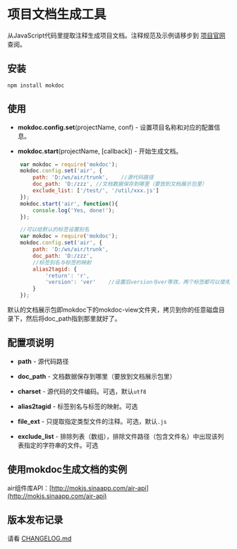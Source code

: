 # 项目文档生成工具

从JavaScript代码里提取注释生成项目文档。注释规范及示例请移步到 [项目官网](http://mokjs.com/mokdoc) 查阅。

## 安装

    npm install mokdoc

## 使用

* __mokdoc.config.set__(projectName, conf) - 设置项目名称和对应的配置信息。

* __mokdoc.start__(projectName, [callback]) - 开始生成文档。

```javascript
	var mokdoc = require('mokdoc');
	mokdoc.config.set('air', {
		path: 'D:/ws/air/trunk',	//源代码路径
		doc_path: 'D:/zzz',	//文档数据保存到哪里（要放到文档展示包里）
		exclude_list: ['/test/', '/util/xxx.js']
	});
	mokdoc.start('air', function(){
		console.log('Yes, done!');
	});
```
```javascript
	//可以给默认的标签设置别名
	var mokdoc = require('mokdoc');
	mokdoc.config.set('air', {
		path: 'D:/ws/air/trunk',
		doc_path: 'D:/zzz',
		//标签别名与标签的映射
		alias2tagid: {
			'return': 'r',
			'version': 'ver'	//设置后version与ver等效，两个标签都可以使用
		}
	});
```

默认的文档展示包即mokdoc下的mokdoc-view文件夹，拷贝到你的任意磁盘目录下，然后将doc_path指到那里就好了。

## 配置项说明

* __path__ - 源代码路径

* __doc_path__ - 文档数据保存到哪里（要放到文档展示包里）

* __charset__ - 源代码的文件编码。可选，默认`utf8`

* __alias2tagid__ - 标签别名与标签的映射。可选

* __file_ext__ - 只提取指定类型文件的注释。可选，默认`.js`

* __exclude_list__ - 排除列表（数组），排除文件路径（包含文件名）中出现该列表指定的字符串的文件。可选

## 使用mokdoc生成文档的实例

air组件库API：[http://mokjs.sinaapp.com/air-api](http://mokjs.sinaapp.com/air-api)

## 版本发布记录

请看 [CHANGELOG.md](https://github.com/1144/mokdoc/blob/master/CHANGELOG.md)
